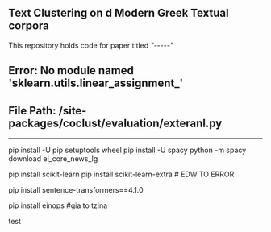 ## Text Clustering on d Modern Greek Textual corpora
This repository holds code for paper titled *"-----"*





## Error: No module named 'sklearn.utils.linear_assignment_'
## File Path: /site-packages/coclust/evaluation/exteranl.py


-----------------------------------------------------------
pip install -U pip setuptools wheel
pip install -U spacy
python -m spacy download el_core_news_lg

pip install scikit-learn
pip install scikit-learn-extra # EDW TO ERROR

pip install sentence-transformers==4.1.0


pip install einops #gia to tzina

test

